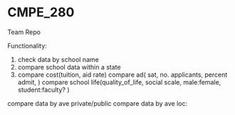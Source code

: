 # CMPE_280

Team Repo


Functionality:
1. check data by school name
2. compare school data within a state
3. compare cost(tuition, aid rate)
compare ad( sat,  no. applicants, percent admit, )
compare school life(quality_of_life, social scale, male:female, student:faculty? )


compare data by ave private/public
compare data by ave loc: 